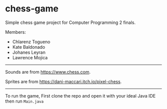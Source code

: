  # chess-game

Simple chess game project for Computer Programming 2 finals.

Members:
<ul>
    <li>Chlarenz Togueno</li>
    <li>Kate Baldonado</li>
    <li>Johanes Leyran</li>
    <li>Lawrence Mojica</li>
</ul>

<hr>


Sounds are from https://www.chess.com.

Sprites are from https://dani-maccari.itch.io/pixel-chess.

<hr>

To run the game, First clone the repo and open it with your ideal Java IDE then run `Main.java`
